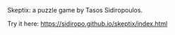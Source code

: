 Skeptix: a puzzle game by Tasos Sidiropoulos.

Try it here:
https://sidiropo.github.io/skeptix/index.html
